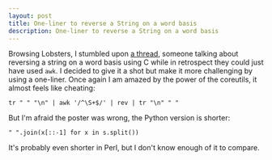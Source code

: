 ```yaml
---
layout: post
title: One-liner to reverse a String on a word basis
description: One-liner to reverse a String on a word basis
---
```


Browsing Lobsters, I stumbled upon [a thread](https://lobste.rs/s/fnpidl/hiring_juniors#c_sx5nfi), someone
talking about reversing a string on a word basis using C while in retrospect they could just have used `awk`. 
I decided to give it a shot but make it more challenging by using a one-liner. Once again I am amazed by the 
power of the coreutils, it almost feels like cheating:

```
tr " " "\n" | awk '/^\S+$/' | rev | tr "\n" " "
```

But I'm afraid the poster was wrong, the Python version is shorter:

```
" ".join(x[::-1] for x in s.split())
```

It's probably even shorter in Perl, but I don't know enough of it to compare.


